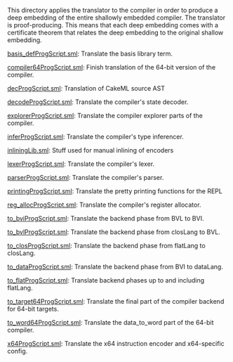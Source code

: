 This directory applies the translator to the compiler in order to
produce a deep embedding of the entire shallowly embedded compiler.
The translator is proof-producing. This means that each deep embedding
comes with a certificate theorem that relates the deep embedding to
the original shallow embedding.

[basis_defProgScript.sml](basis_defProgScript.sml):
Translate the basis library term.

[compiler64ProgScript.sml](compiler64ProgScript.sml):
Finish translation of the 64-bit version of the compiler.

[decProgScript.sml](decProgScript.sml):
Translation of CakeML source AST

[decodeProgScript.sml](decodeProgScript.sml):
Translate the compiler's state decoder.

[explorerProgScript.sml](explorerProgScript.sml):
Translate the compiler explorer parts of the compiler.

[inferProgScript.sml](inferProgScript.sml):
Translate the compiler's type inferencer.

[inliningLib.sml](inliningLib.sml):
Stuff used for manual inlining of encoders

[lexerProgScript.sml](lexerProgScript.sml):
Translate the compiler's lexer.

[parserProgScript.sml](parserProgScript.sml):
Translate the compiler's parser.

[printingProgScript.sml](printingProgScript.sml):
Translate the pretty printing functions for the REPL

[reg_allocProgScript.sml](reg_allocProgScript.sml):
Translate the compiler's register allocator.

[to_bviProgScript.sml](to_bviProgScript.sml):
Translate the backend phase from BVL to BVI.

[to_bvlProgScript.sml](to_bvlProgScript.sml):
Translate the backend phase from closLang to BVL.

[to_closProgScript.sml](to_closProgScript.sml):
Translate the backend phase from flatLang to closLang.

[to_dataProgScript.sml](to_dataProgScript.sml):
Translate the backend phase from BVI to dataLang.

[to_flatProgScript.sml](to_flatProgScript.sml):
Translate backend phases up to and including flatLang.

[to_target64ProgScript.sml](to_target64ProgScript.sml):
Translate the final part of the compiler backend for 64-bit targets.

[to_word64ProgScript.sml](to_word64ProgScript.sml):
Translate the data_to_word part of the 64-bit compiler.

[x64ProgScript.sml](x64ProgScript.sml):
Translate the x64 instruction encoder and x64-specific config.
